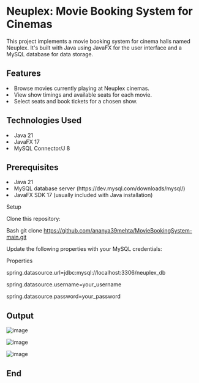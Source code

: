 <h1>Neuplex: Movie Booking System for Cinemas</h1>

This project implements a movie booking system for cinema halls named Neuplex. It's built with Java using JavaFX for the user interface and a MySQL database for data storage.

<h2>Features</h2>

<li>Browse movies currently playing at Neuplex cinemas.
<li>View show timings and available seats for each movie.
<li>Select seats and book tickets for a chosen show.


<h2>Technologies Used</h2>

<li>Java 21
  
<li>JavaFX 17
  
<li>MySQL Connector/J 8


<h2>Prerequisites</h2>

<li>Java 21
  
<li>MySQL database server (https://dev.mysql.com/downloads/mysql/)
  
<li>JavaFX SDK 17 (usually included with Java installation)

Setup

Clone this repository:

Bash
git clone https://github.com/ananya39mehta/MovieBookingSystem-main.git

Update the following properties with your MySQL credentials:

Properties

spring.datasource.url=jdbc:mysql://localhost:3306/neuplex_db

spring.datasource.username=your_username

spring.datasource.password=your_password

<h2>Output</h2>


![image](https://github.com/ananya39mehta/MovieBookingSystem-main/assets/121433203/9ccabc33-69d9-4ec7-a26b-7be7d79970fc)


![image](https://github.com/ananya39mehta/MovieBookingSystem-main/assets/121433203/8a61f0b9-ed31-4e53-9302-6a8177ed2f4d)


![image](https://github.com/ananya39mehta/MovieBookingSystem-main/assets/121433203/48365ca7-8af5-46b4-bc8e-fb102a844f27)


<h2>End </h2>


